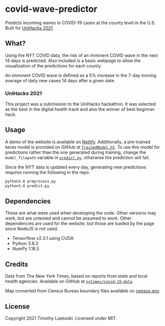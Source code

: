 # covid-wave-predictor

Predicts incoming waves in COVID-19 cases at the county level in the U.S. Built for [UniHacks 2021](https://unihacks.ncssm.edu/).

## What?

Using the NYT COVID data, the risk of an imminent COVID wave in the next 14 days
is predicted. Also included is a basic webpage to allow the visualization of the
predictions for each county.

An imminent COVID wave is defined as a 5% increase in the 7-day moving average
of daily new cases 14 days after a given date.

### UniHacks 2021

This project was a submission to the UniHacks hackathon. It was selected as the best in the digital health track and also the winner of best beginner hack.

## Usage

A demo of the website is available on
[Netlify](https://covid-wave-predictor.netlify.app). Additionally, a pre-trained keras
model is provided on GitHub at
[`TrainedModel.h5`](https://github.com/tslnc04/covid-wave-predictor/blob/master/TrainedModel.h5).
To use this model for predictions rather than the one generated during training,
change the `model_filepath` variable in
[`predict.py`](https://github.com/tslnc04/covid-wave-predictor/blob/master/predict.py),
otherwise the prediction will fail.

Since the NYT data is updated every day, generating new predictions requires
running the following in the repo.

```bash
python3.8 preprocess.py
python3.8 predict.py
```

## Dependencies

These are what were used when developing the code. Other versions may work, but
are untested and cannot be assumed to work. Other dependencies are used for the
website, but those are loaded by the page since NodeJS is not used.

- Tensorflow v2.3.1 using CUDA
- Python 3.8.3
- NumPy 1.18.5

## Credits

Data from The New York Times, based on reports from state and local health
agencies. Available on GitHub at
[`nytimes/covid-19-data`](https://github.com/nytimes/covid-19-data).

Map converted from Census Bureau boundary files available on
[census.gov](https://www.census.gov/geographies/mapping-files/time-series/geo/carto-boundary-file.html).

## License

Copyright 2021 Timothy Laskoski. Licensed under MIT.
